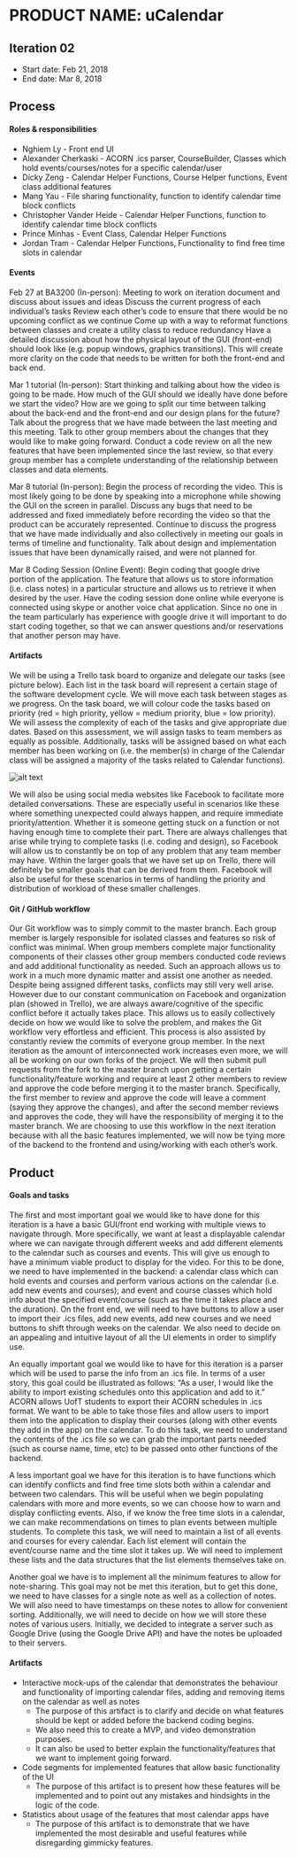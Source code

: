 # PRODUCT NAME: uCalendar


## Iteration 02

 * Start date: Feb 21, 2018
 * End date: Mar 8, 2018
 

## Process

#### Roles & responsibilities

* Nghiem Ly - Front end UI
* Alexander Cherkaski - ACORN .ics parser, CourseBuilder, Classes which hold events/courses/notes for a specific calendar/user
* Dicky Zeng - Calendar Helper Functions, Course Helper functions, Event class additional features
* Mang Yau - File sharing functionality, function to identify calendar time block conflicts
* Christopher Vander Heide - Calendar Helper Functions, function to identify calendar time block conflicts
* Prince Minhas - Event Class, Calendar Helper Functions
* Jordan Tram - Calendar Helper Functions, Functionality to find free time slots in calendar

#### Events

Feb 27 at BA3200 (In-person): 
Meeting to work on iteration document and discuss about issues and ideas
Discuss the current progress of each individual’s tasks
Review each other’s code to ensure that there would be no upcoming conflict as we continue
Come up with a way to reformat functions between classes and create a utility class to reduce redundancy
Have a detailed discussion about how the physical layout of the GUI (front-end) should look like (e.g. popup windows, graphics transitions). This will create more clarity on the code that needs to be written for both the front-end and back end.

Mar 1 tutorial (In-person):
Start thinking and talking about how the video is going to be made. How much of the GUI should we ideally have done before we start the video? How are we going to split our time between talking about the back-end and the front-end and our design plans for the future?
Talk about the progress that we have made between the last meeting and this meeting. 
Talk to other group members about the changes that they would like to make going forward.
Conduct a code review on all the new features that have been implemented since the last review, so that every group member has a complete understanding of the relationship between classes and data elements.

Mar 8 tutorial (In-person):
Begin the process of recording the video. This is most likely going to be done by speaking into a microphone while showing the GUI on the screen in parallel.
Discuss any bugs that need to be addressed and fixed immediately before recording the video so that the product can be accurately represented.
Continue to discuss the progress that we have made individually and also collectively in meeting our goals in terms of timeline and functionality.
Talk about design and implementation issues that have been dynamically raised, and were not planned for.

Mar 8 Coding Session (Online Event): 
Begin coding that google drive portion of the application. The feature that allows us to store information (i.e. class notes) in a particular structure and allows us to retrieve it when desired by the user.
Have the coding session done online while everyone is connected using skype or another voice chat application.
Since no one in the team particularly has experience with google drive it will important to do start coding together, so that we can answer questions and/or reservations that another person may have.

#### Artifacts

We will be using a Trello task board to organize and delegate our tasks (see picture below). Each list in the task board will represent a certain stage of the software development cycle. We will move each task between stages as we progress. On the task board, we will colour code the tasks based on priority (red = high priority, yellow = medium priority, blue = low priority). We will assess the complexity of each of the tasks and give appropriate due dates. Based on this assessment, we will assign tasks to team members as equally as possible. Additionally, tasks will be assigned based on what each member has been working on (i.e. the member(s) in charge of the Calendar class will be assigned a majority of the tasks related to Calendar functions).

![alt text](https://i.imgur.com/MhqgdmI.jpg)

We will also be using social media websites like Facebook to facilitate more detailed conversations. These are especially useful in scenarios like these where something unexpected could always happen, and require immediate priority/attention. Whether it is someone getting stuck on a function or not having enough time to complete their part. There are always challenges that arise while trying to complete tasks (i.e. coding and design), so Facebook will allow us to constantly be on top of any problem that any team member may have. Within the larger goals that we have set up on Trello, there will definitely be smaller goals that can be derived from them. Facebook will also be useful for these scenarios in terms of handling the priority and distribution of workload of these smaller challenges.

#### Git / GitHub workflow

Our Git workflow was to simply commit to the master branch. Each group member is largely responsible for isolated classes and features so risk of conflict was minimal. When group members complete major functionality components of their classes other group members conducted code reviews and add additional functionality as needed. Such an approach allows us to work in a much more dynamic matter and assist one another as needed.
Despite being assigned different tasks, conflicts may still very well arise. However due to our constant communication on Facebook and organization plan (showed in Trello), we are always aware/cognitive of the specific conflict before it actually takes place. This allows us to easily collectively decide on how we would like to solve the problem, and makes the Git workflow very effortless and efficient. This process is also assisted by constantly review the commits of everyone group member. 
In the next iteration as the amount of interconnected work increases even more, we will all be working on our own forks of the project. We will then submit pull requests from the fork to the master branch upon getting a certain functionality/feature working and require at least 2 other members to review and approve the code before merging it to the master branch. Specifically, the first member to review and approve the code will leave a comment (saying they approve the changes), and after the second member reviews and approves the code, they will have the responsibility of merging it to the master branch. We are choosing to use this workflow in the next iteration because with all the basic features implemented, we will now be tying more of the backend to the frontend and using/working with each other’s work.


## Product

#### Goals and tasks

The first and most important goal we would like to have done for this iteration is a have a basic GUI/front end working with multiple views to navigate through. More specifically, we want at least a displayable calendar where we can navigate through different weeks and add different elements to the calendar such as courses and events. This will give us enough to have a minimum viable product to display for the video.  For this to be done, we need to have implemented in the backend: a calendar class which can hold events and courses and perform various actions on the calendar (i.e. add new events and courses); and event and course classes which hold info about the specified event/course (such as the time it takes place and the duration). On the front end, we will need to have buttons to allow a user to import their .ics files, add new events, add new courses and we need buttons to shift through weeks on the calendar. We also need to decide on an appealing and intuitive layout of all the UI elements in order to simplify use.

An equally important goal we would like to have for this iteration is a parser which will be used to parse the info from an .ics file. In terms of a user story, this goal could be illustrated as follows: “As a user, I would like the ability to import existing schedules onto this application and add to it.” ACORN allows UofT students to export their ACORN schedules in .ics format. We want to be able to take those files and allow users to import them into the application to display their courses (along with other events they add in the app) on the calendar. To do this task, we need to understand the contents of the .ics file so we can grab the important parts needed (such as course name, time, etc) to be passed onto other functions of the backend. 

A less important goal we have for this iteration is to have functions which can identify conflicts and find free time slots both within a calendar and between two calendars. This will be useful when we begin populating calendars with more and more events, so we can choose how to warn and display conflicting events. Also, if we know the free time slots in a calendar, we can make recommendations on times to plan events between multiple students. To complete this task, we will need to maintain a list of all events and courses for every calendar. Each list element will contain the event/course name and the time slot it takes up. We will need to implement these lists and the data structures that the list elements themselves take on. 

Another goal we have is to implement all the minimum features to allow for note-sharing. This goal may not be met this iteration, but to get this done, we need to have classes for a single note as well as a collection of notes. We will also need to have timestamps on these notes to allow for convenient sorting. Additionally, we will need to decide on how we will store these notes of various users. Initially, we decided to integrate a server such as Google Drive (using the Google Drive API) and have the notes be uploaded to their servers. 

#### Artifacts

* Interactive mock-ups of the calendar that demonstrates the behaviour and functionality of importing calendar files, adding and removing items on the calendar as well as notes
  * The purpose of this artifact is to clarify and decide on what features should be kept or added before the backend coding begins.
  * We also need this to create a MVP, and video demonstration purposes.
  * It can also be used to better explain the functionality/features that we want to implement going forward.
* Code segments for implemented features that allow basic functionality of the UI
  * The purpose of this artifact is to present how these features will be implemented and to point out any mistakes and hindsights in the logic of the code.
* Statistics about usage of the features that most calendar apps have
  * The purpose of this artifact is to demonstrate that we have implemented the most desirable and useful features while disregarding gimmicky features.
